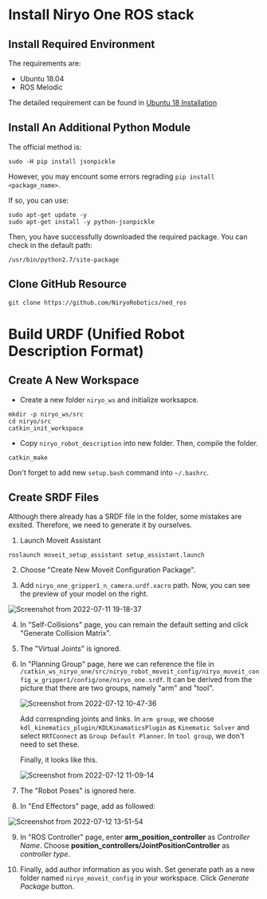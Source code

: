 # Install Niryo One ROS stack

## Install Required Environment
The requirements are:
  * Ubuntu 18.04
  * ROS Melodic

The detailed requirement can be found in [Ubuntu 18 Installation](https://docs.niryo.com/dev/ros/v4.1.0/en/source/installation/ubuntu_18.html)

## Install An Additional Python Module

The official method is:

```
sudo -H pip install jsonpickle
```

However, you may encount some errors regrading `pip install <package_name>`.

If so, you can use:

```
sudo apt-get update -y
sudo apt-get install -y python-jsonpickle
```

Then, you have successfully downloaded the required package. You can check in the default path:

```
/usr/bin/python2.7/site-package
```

## Clone GitHub Resource


```
git clone https://github.com/NiryoRobotics/ned_ros
```

# Build URDF (Unified Robot Description Format)

## Create A New Workspace

+ Create a new folder `niryo_ws` and initialize worksapce.

 ```
 mkdir -p niryo_ws/src
 cd niryo/src
 catkin_init_workspace
 ```

+ Copy `niryo_robot_description` into new folder.
  Then, compile the folder.

 ```
 catkin_make
 ```

Don't forget to add new `setup.bash` command into `~/.bashrc`.

## Create SRDF Files
Although there already has a SRDF file in the folder, some mistakes are exsited. Therefore, we need to generate it by ourselves.
1. Launch Moveit Assistant

 ```
 roslaunch moveit_setup_assistant setup_assistant.launch
 ```
 
2. Choose "Create New Moveit Configuration Package".

3. Add `niryo_one_gripper1_n_camera.urdf.xacro` path.
   Now, you can see the preview of your model on the right.
   
  ![Screenshot from 2022-07-11 19-18-37](https://user-images.githubusercontent.com/45569291/178341842-8dc09c43-1394-4f9a-9409-04f538da4490.png)
  
4. In "Self-Collisions" page, you can remain the default setting and click "Generate Collision Matrix".

5. The "Virtual Joints" is ignored.

6. In "Planning Group" page, here we can reference the file in `/catkin_ws_niryo_one/src/niryo_robot_moveit_config/niryo_moveit_config_w_gripper1/config/one/niryo_one.srdf`. It can be derived from the picture that there are two groups, namely "arm" and "tool".

   ![Screenshot from 2022-07-12 10-47-36](https://user-images.githubusercontent.com/45569291/178473466-7191b888-807e-4919-bd32-5ab1eaa19bab.png)
   
   
   Add correspnding joints and links. In `arm group`, we choose `kdl_kinematics_plugin/KDLKinamaticsPlugin` as `Kinematic Solver` and select `RRTConnect` as `Group Default Planner`. In `tool group`, we don't need to set these.
   
   Finally, it looks like this.
   
   ![Screenshot from 2022-07-12 11-09-14](https://user-images.githubusercontent.com/45569291/178476800-7b4cdecb-7d88-4d92-ad56-571de586992f.png)

7. The "Robot Poses" is ignored here.

8. In "End Effectors" page, add as followed:

  ![Screenshot from 2022-07-12 13-51-54](https://user-images.githubusercontent.com/45569291/178506434-e7d69734-7bfc-4666-84d7-38341fce1429.png)

9. In "ROS Controller" page, enter **arm_position_controller** as *Controller Name*. Choose **position_controllers/JointPositionController** as *controller type*.

10. Finally, add author information as you wish. Set generate path as a new folder named `niryo_moveit_config` in your workspace. Click *Generate Package* button.
